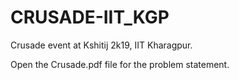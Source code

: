 # CRUSADE-IIT_KGP
Crusade event at Kshitij 2k19, IIT Kharagpur. 

Open the Crusade.pdf file for the problem statement.  
